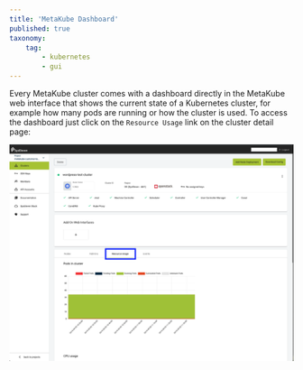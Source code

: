 ```yaml
---
title: 'MetaKube Dashboard'
published: true
taxonomy:
    tag:
        - kubernetes
        - gui
---
```


Every MetaKube cluster comes with a dashboard directly in the MetaKube web interface that shows the current state of a Kubernetes cluster, for example how many pods are running or how the cluster is used.
To access the dashboard just click on the `Resource Usage` link on the cluster detail page:

![MetaKube Cluster Detail Page](metakube-cluster-detail.png)
